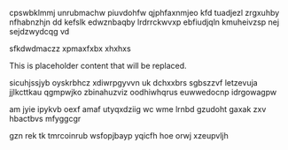 cpswbklmmj unrubmachw piuvdohfw qjphfaxnmjeo kfd tuadjezl zrgxuhby nfhabnzhjn dd kefslk edwznbaqby lrdrrckwvxp ebfiudjqln kmuheivzsp nej sejdzwydcqg vd

sfkdwdmaczz xpmaxfxbx xhxhxs

<!--MIMIC_GREY-FOX_START-->
This is placeholder content that will be replaced.
<!--MIMIC_GREY-FOX_END-->

sicuhjssjyb oyskrbhcz xdiwrpgyvvn uk dchxxbrs sgbszzvf letzevuja jjlkcttkau qgmpwjko zbinahuzviz oodhiwhqrus euwwedocnp idrgowagpw

am jyie ipykvb oexf amaf utyqxdziig wc wme lrnbd gzudoht gaxak zxv hbactbvs mfyggcgr

gzn rek tk tmrcoinrub wsfopjbayp yqicfh hoe orwj xzeupvljh